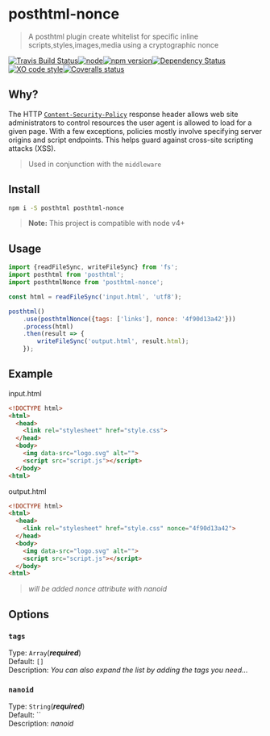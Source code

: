 # posthtml-nonce

> A posthtml plugin create whitelist for specific inline scripts,styles,images,media using a cryptographic nonce 

[![Travis Build Status](https://img.shields.io/travis/GitScrum/posthtml-nonce.svg?style=flat-square&label=unix)](https://travis-ci.org/GitScrum/posthtml-nonce)[![node](https://img.shields.io/node/v/post-sequence.svg?maxAge=2592000&style=flat-square)]()[![npm version](https://img.shields.io/npm/v/posthtml-nonce.svg?style=flat-square)](https://www.npmjs.com/package/posthtml-nonce)[![Dependency Status](https://david-dm.org/gitscrum/posthtml-nonce.svg?style=flat-square)](https://david-dm.org/gitscrum/posthtml-nonce)[![XO code style](https://img.shields.io/badge/code_style-XO-5ed9c7.svg?style=flat-square)](https://github.com/sindresorhus/xo)[![Coveralls status](https://img.shields.io/coveralls/GitScrum/posthtml-nonce.svg?style=flat-square)](https://coveralls.io/r/GitScrum/posthtml-nonce)

## Why?  
The HTTP [`Content-Security-Policy`](https://developer.mozilla.org/en-US/docs/Web/HTTP/Headers/Content-Security-Policy) response header allows web site administrators to control resources the user agent is allowed to load for a given page. With a few exceptions, policies mostly involve specifying server origins and script endpoints. This helps guard against cross-site scripting attacks (XSS).  
> Used in conjunction with the `middleware`

## Install

```bash
npm i -S posthtml posthtml-nonce
```

> **Note:** This project is compatible with node v4+

## Usage

```js
import {readFileSync, writeFileSync} from 'fs';
import posthtml from 'posthtml';
import posthtmlNonce from 'posthtml-nonce';

const html = readFileSync('input.html', 'utf8');

posthtml()
    .use(posthtmlNonce({tags: ['links'], nonce: '4f90d13a42'}))
    .process(html)
    .then(result => {
        writeFileSync('output.html', result.html);
    });

```

## Example

input.html
```html
<!DOCTYPE html>
<html>
  <head>
    <link rel="stylesheet" href="style.css">
  </head>
  <body>
    <img data-src="logo.svg" alt="">
    <script src="script.js"></script>
  </body>
<html>
```

output.html
```html
<!DOCTYPE html>
<html>
  <head>
    <link rel="stylesheet" href="style.css" nonce="4f90d13a42">
  </head>
  <body>
    <img data-src="logo.svg" alt="">
    <script src="script.js"></script>
  </body>
<html>
```
> *will be added nonce attribute with nanoid*

## Options

### `tags`
Type: `Array`(***required***)   
Default: `[]`  
Description: *You can also expand the list by adding the tags you need...*  

### `nanoid`
Type: `String`(***required***)   
Default: ``  
Description: *nanoid*  

